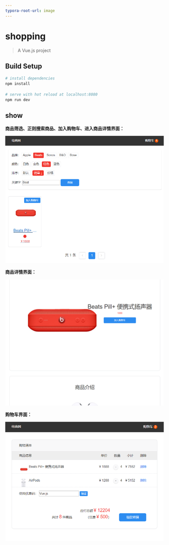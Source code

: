```yaml
---
typora-root-url: image
---
```


# shopping

> A Vue.js project

## Build Setup

``` bash
# install dependencies
npm install

# serve with hot reload at localhost:8080
npm run dev
```



## show

**商品筛选、正则搜索商品、加入购物车、进入商品详情界面：**

![1](/image/1.png)

**商品详情界面：**

![3](/image/3.png)



**购物车界面：**

![2](/image/2.png)
